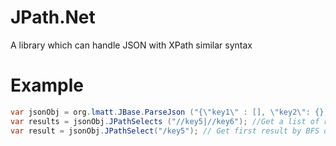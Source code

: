 JPath.Net
=========

A library which can handle JSON with XPath similar syntax

Example
========
```c#
var jsonObj = org.lmatt.JBase.ParseJson ("{\"key1\" : [], \"key2\": {}, \"key3\": [1, 2, 3], \"key4\": {\"key5\": \"value1\"}, \"key5\": true, \"key6\": 1}");
var results = jsonObj.JPathSelects ("//key5|//key6"); //Get a list of result
var result = jsonObj.JPathSelect("/key5"); // Get first result by BFS order, then the result here would be "true"
```
